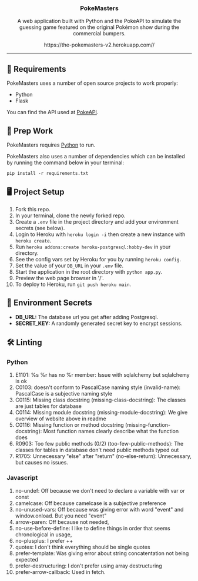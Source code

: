 <p align='center'>
  <h3 align="center">PokeMasters</h3>
  <p align="center">A web application built with Python and the PokeAPI to simulate the guessing game featured on the original Pokémon show during the commercial bumpers.</p>
  <p align="center">https://the-pokemasters-v2.herokuapp.com//</p>
</p>

---

## 🔋 Requirements

PokeMasters uses a number of open source projects to work properly:

- Python
- Flask

You can find the API used at [PokeAPI](https://pokeapi.co/).

## 🎒 Prep Work

PokeMasters requires [Python](https://www.python.org/downloads/) to run.

PokeMasters also uses a number of dependencies which can be installed by running the command below in your terminal:

`pip install -r requirements.txt`

## 🖥️ Project Setup

1. Fork this repo.
2. In your terminal, clone the newly forked repo.
3. Create a `.env` file in the project directory and add your environment secrets (see below).
4. Login to Heroku with `heroku login -i` then create a new instance with `heroku create`.
5. Run `heroku addons:create heroku-postgresql:hobby-dev` in your directory.
6. See the config vars set by Heroku for you by running `heroku config`.
7. Set the value of your `DB_URL` in your `.env` file.
8. Start the application in the root directory with `python app.py`.
9. Preview the web page browser in '/'.
10. To deploy to Heroku, run `git push heroku main`.

## 🤫 Environment Secrets

- **DB_URL:** The database url you get after adding Postgresql.
- **SECRET_KEY:** A randomly generated secret key to encrypt sessions.

## 🛠️ Linting
### Python
1. E1101: %s %r has no %r member: Issue with sqlalchemy but sqlalchemy is ok
2. C0103: doesn't conform to PascalCase naming style (invalid-name): PascalCase is a subjective naming style
3. C0115: Missing class docstring (missing-class-docstring): The classes are just tables for database
3. C0114: Missing module docstring (missing-module-docstring): We give overview of website above in readme
4. C0116: Missing function or method docstring (missing-function-docstring): Most function names clearly describe what the function does
5. R0903: Too few public methods (0/2) (too-few-public-methods): The classes for tables in database don't need public methods typed out
6. R1705: Unnecessary "else" after "return" (no-else-return): Unnecessary, but causes no issues.
### Javascript
1. no-undef: Off because we don't need to declare a variable with var or const
2. camelcase: Off because camelcase is a subjective preference
3. no-unused-vars: Off because was giving error with word "event" and window.onload. But you need "event"
4. arrow-paren: Off because not needed,
5. no-use-before-define: I like to define things in order that seems chronological in usage,
6. no-plusplus: I prefer ++
7. quotes: I don't think everything should be single quotes
8. prefer-template: Was giving error about string concatentation not being expected
9. prefer-destructuring: I don't prefer using array destructuring
10. prefer-arrow-callback: Used in fetch.

